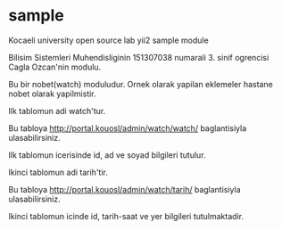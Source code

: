 # sample
Kocaeli university open source lab yii2 sample module

Bilisim Sistemleri Muhendisliginin 151307038 numarali 3. sinif ogrencisi Cagla Ozcan'nin modulu.

Bu bir nobet(watch) moduludur. Ornek olarak yapilan eklemeler hastane nobet olarak yapilmistir.

Ilk tablomun adi watch'tur.

Bu tabloya http://portal.kouosl/admin/watch/watch/ baglantisiyla ulasabilirsiniz. 

Ilk tablomun icerisinde id, ad ve soyad bilgileri tutulur.

Ikinci tablomun adi tarih'tir.

Bu tabloya http://portal.kouosl/admin/watch/tarih/ baglantisiyla ulasabilirsiniz.

Ikinci tablomun icinde id, tarih-saat ve yer bilgileri tutulmaktadir.

